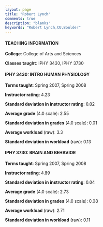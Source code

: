 ```yaml
---
layout: page
title: "Robert Lynch" 
comments: true
description: "blanks"
keywords: "Robert Lynch,CU,Boulder"
---
```

<head>
<script src="https://ajax.googleapis.com/ajax/libs/jquery/2.1.3/jquery.min.js"></script>
<script src="https://dl.dropboxusercontent.com/s/pc42nxpaw1ea4o9/highcharts.js?dl=0"></script>
<!-- <script src="../assets/js/highcharts.js"></script> -->
<style type="text/css">@font-face {
	font-family: "Bebas Neue";
	src: url(https://www.filehosting.org/file/details/544349/BebasNeue Regular.otf) format("opentype");
	}
	h1.Bebas { 
		font-family: "Bebas Neue", Verdana, Tahoma;
	}
</style>
</head>
	   
#### TEACHING INFORMATION

**College**: College of Arts and Sciences

**Classes taught**: IPHY 3430, IPHY 3730

#### IPHY 3430: INTRO HUMAN PHYSIOLOGY

**Terms taught**: Spring 2007, Spring 2008

**Instructor rating**: 4.23

**Standard deviation in instructor rating**: 0.02

**Average grade** (4.0 scale): 2.55

**Standard deviation in grades** (4.0 scale): 0.01

**Average workload** (raw): 3.3

**Standard deviation in workload** (raw): 0.13

#### IPHY 3730: BRAIN AND BEHAVIOR

**Terms taught**: Spring 2007, Spring 2008

**Instructor rating**: 4.89

**Standard deviation in instructor rating**: 0.04

**Average grade** (4.0 scale): 2.73

**Standard deviation in grades** (4.0 scale): 0.08

**Average workload** (raw): 2.71

**Standard deviation in workload** (raw): 0.11

